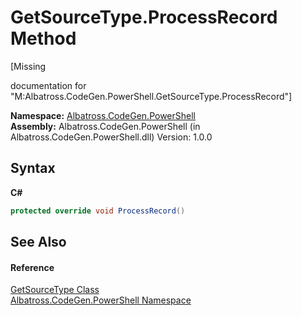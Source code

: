 # GetSourceType.ProcessRecord Method 
 

\[Missing <summary> documentation for "M:Albatross.CodeGen.PowerShell.GetSourceType.ProcessRecord"\]

**Namespace:**&nbsp;<a href="73820E42">Albatross.CodeGen.PowerShell</a><br />**Assembly:**&nbsp;Albatross.CodeGen.PowerShell (in Albatross.CodeGen.PowerShell.dll) Version: 1.0.0

## Syntax

**C#**<br />
``` C#
protected override void ProcessRecord()
```


## See Also


#### Reference
<a href="3CCAC8E3">GetSourceType Class</a><br /><a href="73820E42">Albatross.CodeGen.PowerShell Namespace</a><br />